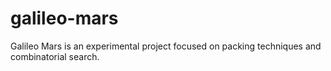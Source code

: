 # galileo-mars
Galileo Mars is an experimental project focused on packing techniques and combinatorial search.
